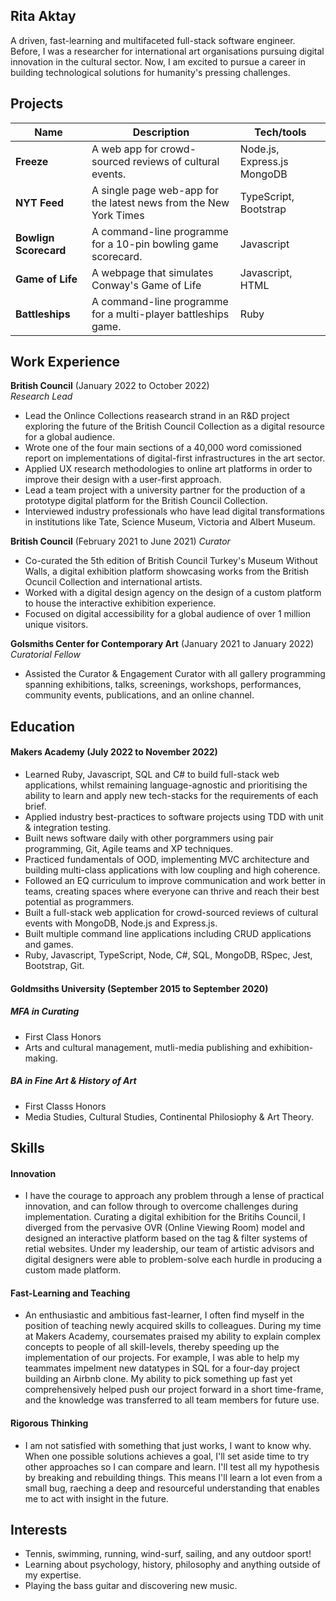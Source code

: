 ## Rita Aktay

A driven, fast-learning and multifaceted full-stack software engineer. Before, I was a researcher for international art organisations pursuing digital innovation in the cultural sector. Now, I am excited to pursue a career in building technological solutions for humanity's pressing challenges. 


## Projects

| Name                         | Description       | Tech/tools        |
| ---------------------------- | ----------------- | ----------------- |
| **Freeze**  | A web app for crowd-sourced reviews of cultural events. | Node.js, Express.js MongoDB |
| **NYT Feed** | A single page web-app for the latest news from the New York Times | TypeScript, Bootstrap |
| **Bowlign Scorecard** | A command-line programme for a 10-pin bowling game scorecard. | Javascript  |
| **Game of Life** | A webpage that simulates Conway's Game of Life | Javascript, HTML |
| **Battleships** | A command-line programme for a multi-player battleships game. | Ruby |


## Work Experience

**British Council** (January 2022 to October 2022)  
_Research Lead_

- Lead the Onlince Collections reasearch strand in an R&D project exploring the future of the British Council Collection as a digital 
resource for a global audience. 
- Wrote one of the four main sections of a 40,000 word comissioned report on implementations of digital-first infrastructures in the art sector.
- Applied UX research methodologies to online art platforms in order to improve their design with a user-first approach. 
- Lead a team project with a university partner for the production of a prototype digital platform for the British Council Collection.
- Interviewed industry professionals who have lead digital transformations in institutions like Tate, Science Museum, Victoria and Albert Museum. 

**British Council** (February 2021 to June 2021)
_Curator_
- Co-curated the 5th edition of British Council Turkey's Museum Without Walls, a digital exhibition platform showcasing works from the British Ocuncil Collection and international artists.
- Worked with a digital design agency on the design of a custom platform to house the interactive exhibition experience.
- Focused on digital accessibility for a global audience of over 1 million unique visitors. 

**Golsmiths Center for Contemporary Art** (January 2021 to January 2022)  
_Curatorial Fellow_

- Assisted the Curator & Engagement Curator with all gallery programming spanning exhibitions, talks, screenings, workshops, performances, community events, publications, and an online channel. 

## Education

#### Makers Academy (July 2022 to November 2022)
- Learned Ruby, Javascript, SQL and C# to build full-stack web applications, whilst remaining language-agnostic and prioritising the ability to learn and apply new tech-stacks for the requirements of each brief. 
- Applied industry best-practices to software projects using TDD with unit & integration testing.
- Built news software daily with other porgrammers using pair programming, Git, Agile teams and XP techniques. 
- Practiced fundamentals of OOD, implementing MVC architecture and building multi-class applications with low coupling and high coherence. 
- Followed an EQ curriculum to improve communication and work better in teams, creating spaces where everyone can thrive and reach their best potential as programmers. 
- Built a full-stack web application for crowd-sourced reviews of cultural events with MongoDB, Node.js and Express.js.
- Built multiple command line applications including CRUD applications and games. 
- Ruby, Javascript, TypeScript, Node, C#, SQL, MongoDB, RSpec, Jest, Bootstrap, Git.

#### Goldmsiths University (September 2015 to September 2020)

##### **MFA in Curating**
- First Class Honors
- Arts and cultural management, mutli-media publishing and exhibition-making.
         
##### **BA in Fine Art & History of Art**
- First Classs Honors
- Media Studies, Cultural Studies, Continental Philosiophy & Art Theory.

## Skills

#### Innovation

- I have the courage to approach any problem through a lense of practical innovation, and can follow through to overcome challenges during implementation. Curating a digital exhibition for the Britihs Council, I diverged from the pervasive OVR (Online Viewing Room) model and designed an interactive platform based on the tag & filter systems of retial websites. Under my leadership, our team of artistic advisors and digital designers were able to problem-solve each hurdle in producing a custom made platform. 

#### Fast-Learning and Teaching 

- An enthusiastic and ambitious fast-learner, I often find myself in the position of teaching newly acquired skills to colleagues. During my time at Makers Academy, coursemates praised my ability to explain complex concepts to people of all skill-levels, thereby speeding up the implementation of our projects. For example, I was able to help my teammates impelment new datatypes in SQL for a four-day project building an Airbnb clone. My ability to pick something up fast yet comprehensively helped push our project forward in a short time-frame, and the knowledge was transferred to all team members for future use.

#### Rigorous Thinking 

- I am not satisfied with something that just works, I want to know why. When one possible solutions achieves a goal, I'll set aside time to try other approaches so I can compare and learn. I'll test all my hypothesis by breaking and rebuilding things. This means I'll learn a lot even from a small bug, raeching a deep and resourceful understanding that enables me to act with insight in the future.  

## Interests

- Tennis, swimming, running, wind-surf, sailing, and any outdoor sport!
- Learning about psychology, history, philosophy and anything outside of my expertise. 
- Playing the bass guitar and discovering new music. 

